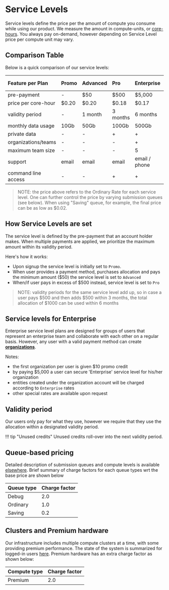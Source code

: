 # Service Levels

Service levels define the price per the amount of compute you consume while using our product. We measure the amount in compute-units, or [core-hours](https://en.wikipedia.org/wiki/CPU_time). You always pay on-demand, however depending on Service Level price per compute unit may vary.

## Comparison Table

Below is a quick comparison of our service levels:

| Feature per Plan         |  Promo      | Advanced           | Pro                | Enterprise         |  Enterprise-Extra         |
| :-------------           |:----------- |:-------------      |:-------------      |:-------------      |:-------------             |
| pre-payment               |  -          | $50                | $500               | $5,000             | $50,000                   |
| price per core-hour       |  $0.20      | $0.20              | $0.18              | $0.17              | $0.10                     |
| validity period          |  -          | 1 month            | 3 months           | 6 months           | 12 months                 |
| monthly data usage       |  10Gb       | 50Gb               | 100Gb              | 500Gb              | 5Tb                       |
| private data             |  -          | -                  | +                  | +                  | +                         |
| organizations/teams      |  -          | -                  | -                  | +                  | +                         |
| maximum team size        |  -          | -                  | -                  | 5                  | 15                        |
| support                  |  email      | email              | email              | email / phone          | email / phone / videoconference |
| command line access      |  -          | -                  | +                  | +                  | +                         |

> NOTE: the price above refers to the Ordinary Rate for each service level. One can further control the price by varying submission queues (see below). When using "Saving" queue, for example, the final price can be as low as $0.02.

## How Service Levels are set

The service level is defined by the pre-payment that an account holder makes. When multiple payments are applied, we prioritize the maximum amount within its validity period.

Here's how it works:

- Upon signup the service level is initially set to `Promo`.
- When user provides a payment method, purchases allocation and pays the minimum amount ($50) the service level is set to `Advanced`
- When/if user pays in excess of $500 instead, service level is set to `Pro`

> NOTE: validity periods for the same service level add up, so in case a user pays $500 and then adds $500 within 3 months, the total allocation of $1000 can be used within 6 months

## Service levels for Enterprise

Enterprise service level plans are designed for groups of users that represent an enterprise team and collaborate with each other on a regular basis. However, any user with a valid payment method can create [**organizations**](../collaboration/organizations/overview.md). 

Notes:

- the first organization per user is given $10 promo credit
- by paying $5,000 a user can secure 'Enterprise' service level for his/her organization
- entities created under the organization account will be charged according to `Enterprise` rates
- other special rates are available upon request

## Validity period

Our users only pay for what they use, however we require that they use the allocation within a designated validity period.

!!! tip "Unused credits"
    Unused credits roll-over into the next validity period.

## Queue-based pricing

Detailed description of submission queues and compute levels is available [elsewhere](../infrastructure/resource/queues.md). Brief summary of charge factors for each queue types wrt the base price are shown below

|Queue type| Charge factor
|:---------|:------------
|Debug     | 2.0
|Ordinary  | 1.0
|Saving    | 0.2

## Clusters and Premium hardware

Our infrastructure includes multiple compute clusters at a time, with some providing premium performance. The state of the system is summarized for logged-in users [here](https://platform.exabyte.io/clusters). Premium hardware has an extra charge factor as shown below:

|Compute type | Charge factor
|:---------|:------------
|Premium   | 2.0
